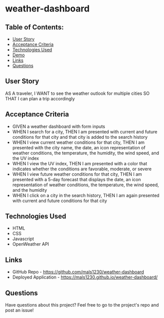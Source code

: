 # weather-dashboard

## Table of Contents:
- [User Story](#user-story)
- [Acceptance Criteria](#acceptance-criteria)
- [Technologies Used](#technologies-used)
- [Demo](#demo)
- [Links](#links)
- [Questions](#questions)


## User Story
AS A traveler, I WANT to see the weather outlook for multiple cities SO THAT I can plan a trip accordingly

## Acceptance Criteria
- GIVEN a weather dashboard with form inputs
- WHEN I search for a city, THEN I am presented with current and future conditions for that city and that city is added to the search history
- WHEN I view current weather conditions for that city, THEN I am presented with the city name, the date, an icon representation of weather conditions, the temperature, the humidity, the wind speed, and the UV index
- WHEN I view the UV index, THEN I am presented with a color that indicates whether the conditions are favorable, moderate, or severe
- WHEN I view future weather conditions for that city, THEN I am presented with a 5-day forecast that displays the date, an icon representation of weather conditions, the temperature, the wind speed, and the humidity
- WHEN I click on a city in the search history, THEN I am again presented with current and future conditions for that city

## Technologies Used
- HTML
- CSS
- Javascript
- OpenWeather API

## Links
- GitHub Repo - https://github.com/mals1230/weather-dashboard
- Deployed Application - https://mals1230.github.io/weather-dashboard/

## Questions
Have questions about this project? Feel free to go to the project's repo and post an issue!